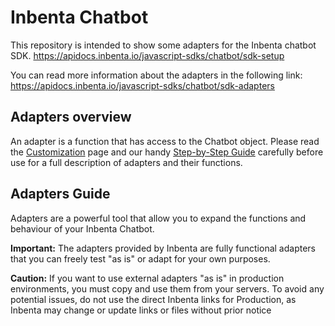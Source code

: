 # Inbenta Chatbot
This repository is intended to show some  adapters for the Inbenta chatbot SDK.
https://apidocs.inbenta.io/javascript-sdks/chatbot/sdk-setup

You can read more information about the adapters in the following link:
https://apidocs.inbenta.io/javascript-sdks/chatbot/sdk-adapters



## Adapters overview
An adapter is a function that has access to the Chatbot object. Please read the [Customization](https://apidocs.inbenta.io/javascript-sdks/chatbot/sdk-customization)  page and our handy [Step-by-Step Guide](https://apidocs.inbenta.io/javascript-sdks/chatbot/sdk-customization/step-by-step-guide) carefully before use for a full description of adapters and their functions. 

## Adapters Guide
Adapters are a powerful tool that allow you to expand the functions and behaviour of your Inbenta Chatbot.

**Important:** The adapters provided by Inbenta are fully functional adapters that you can freely test "as is" or adapt for your own purposes. 

**Caution:** If you want to use external adapters "as is" in production environments, you must copy and use them from your servers. To avoid any potential issues, do not use the direct Inbenta links for Production, as Inbenta may change or update links or files without prior notice